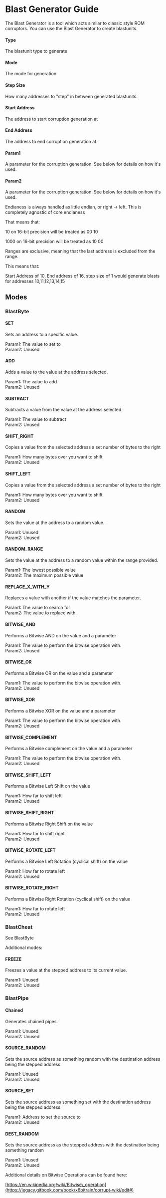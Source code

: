 # Blast Generator Guide

The Blast Generator is a tool which acts similar to classic style ROM corruptors. You can use the Blast Generator to create blastunits.

#### Type

The blastunit type to generate

#### Mode

The mode for generation

#### Step Size

How many addresses to "step" in between generated blastunits.

#### Start Address

The address to start corruption generation at

#### End Address

The address to end corruption generation at.

#### Param1

A parameter for the corruption generation. See below for details on how it's used.

#### Param2

A parameter for the corruption generation. See below for details on how it's used.

Endianess is always handled as little endian, or right -&gt; left. This is completely agnostic of core endianess

That means that:

10 on 16-bit precision will be treated as 00 10

1000 on 16-bit precision will be treated as 10 00

Ranges are exclusive, meaning that the last address is excluded from the range.

This means that:

Start Address of 10, End address of 16, step size of 1 would generate blasts for addresses 10,11,12,13,14,15

## Modes

### BlastByte

#### SET

Sets an address to a specific value.

Param1: The value to set to  
Param2: Unused

#### ADD

Adds a value to the value at the address selected.

Param1: The value to add  
Param2: Unused

#### SUBTRACT

Subtracts a value from the value at the address selected.

Param1: The value to subtract  
Param2: Unused

#### SHIFT\_RIGHT

Copies a value from the selected address a set number of bytes to the right

Param1: How many bytes over you want to shift  
Param2: Unused

#### SHIFT\_LEFT

Copies a value from the selected address a set number of bytes to the right

Param1: How many bytes over you want to shift  
Param2: Unused

#### RANDOM

Sets the value at the address to a random value.

Param1: Unused  
Param2: Unused

#### RANDOM\_RANGE

Sets the value at the address to a random value within the range provided.

Param1: The lowest possible value  
Param2: The maximum possible value

#### REPLACE\_X\_WITH\_Y

Replaces a value with another if the value matches the parameter.

Param1: The value to search for  
Param2: The value to replace with.

#### BITWISE\_AND

Performs a Bitwise AND on the value and a parameter

Param1: The value to perform the bitwise operation with.  
Param2: Unused

#### BITWISE\_OR

Performs a Bitwise OR on the value and a parameter

Param1: The value to perform the bitwise operation with.  
Param2: Unused

#### BITWISE\_XOR

Performs a Bitwise XOR on the value and a parameter

Param1: The value to perform the bitwise operation with.  
Param2: Unused

#### BITWISE\_COMPLEMENT

Performs a Bitwise complement on the value and a parameter

Param1: The value to perform the bitwise operation with.  
Param2: Unused

#### BITWISE\_SHIFT\_LEFT

Performs a Bitwise Left Shift on the value

Param1: How far to shift left  
Param2: Unused

#### BITWISE\_SHIFT\_RIGHT

Performs a Bitwise Right Shift on the value

Param1: How far to shift right  
Param2: Unused

#### BITWISE\_ROTATE\_LEFT

Performs a Bitwise Left Rotation \(cyclical shift\) on the value

Param1: How far to rotate left  
Param2: Unused

#### BITWISE\_ROTATE\_RIGHT

Performs a Bitwise Right Rotation \(cyclical shift\) on the value

Param1: How far to rotate left  
Param2: Unused

### BlastCheat

See BlastByte

Additional modes:

#### FREEZE

Freezes a value at the stepped address to its current value.

Param1: Unused  
Param2: Unused

### BlastPipe

#### Chained

Generates chained pipes.

Param1: Unused  
Param2: Unused

#### SOURCE\_RANDOM

Sets the source address as something random with the destination address being the stepped address

Param1: Unused  
Param2: Unused

#### SOURCE\_SET

Sets the source address as something set with the destination address being the stepped address

Param1: Address to set the source to  
Param2: Unused

#### DEST\_RANDOM

Sets the source address as the stepped address with the destination being something random

Param1: Unused  
Param2: Unused

Additional details on Bitwise Operations can be found here:

[https://en.wikipedia.org/wiki/Bitwise\_operation](https://legacy.gitbook.com/book/x8bitrain/corrupt-wiki/edit#)

